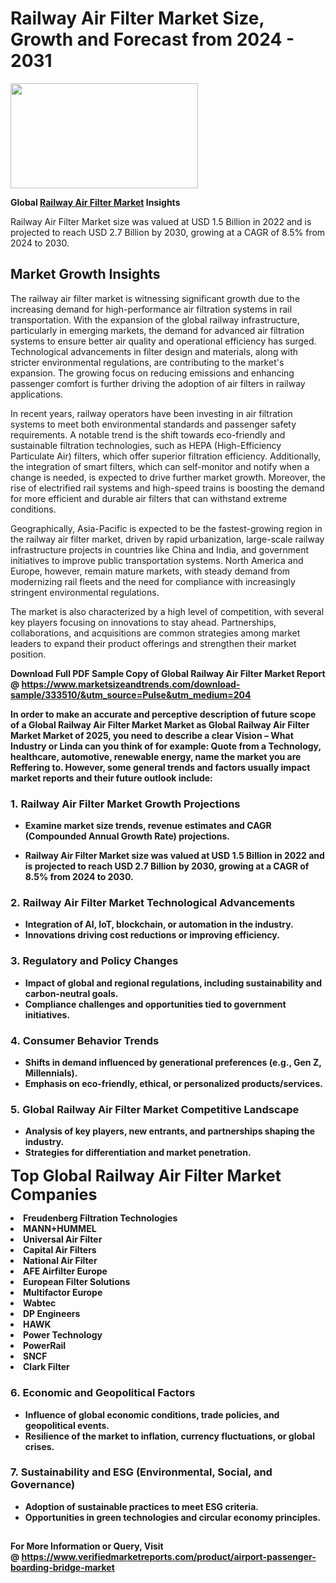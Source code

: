 <H1>Railway Air Filter Market Size, Growth and Forecast from 2024 - 2031</H1><img class="aligncenter size-medium wp-image-584254" src="https://thirdeyenews.in/wp-content/uploads/2024/09/Global-Market-Research-300x168.jpeg" alt="" width="300" height="168" /><p><strong>Global&nbsp;<a href="https://www.marketsizeandtrends.com/download-sample/333510/&amp;utm_source=Pulse&amp;utm_medium=204">Railway Air Filter Market</a> Insights</strong></p><p>Railway Air Filter Market size was valued at USD 1.5 Billion in 2022 and is projected to reach USD 2.7 Billion by 2030, growing at a CAGR of 8.5% from 2024 to 2030.</p><p><h2>Market Growth Insights</h2> <p>The railway air filter market is witnessing significant growth due to the increasing demand for high-performance air filtration systems in rail transportation. With the expansion of the global railway infrastructure, particularly in emerging markets, the demand for advanced air filtration systems to ensure better air quality and operational efficiency has surged. Technological advancements in filter design and materials, along with stricter environmental regulations, are contributing to the market's expansion. The growing focus on reducing emissions and enhancing passenger comfort is further driving the adoption of air filters in railway applications.</p> <p><strong></strong></p> <p>In recent years, railway operators have been investing in air filtration systems to meet both environmental standards and passenger safety requirements. A notable trend is the shift towards eco-friendly and sustainable filtration technologies, such as HEPA (High-Efficiency Particulate Air) filters, which offer superior filtration efficiency. Additionally, the integration of smart filters, which can self-monitor and notify when a change is needed, is expected to drive further market growth. Moreover, the rise of electrified rail systems and high-speed trains is boosting the demand for more efficient and durable air filters that can withstand extreme conditions.</p> <p>Geographically, Asia-Pacific is expected to be the fastest-growing region in the railway air filter market, driven by rapid urbanization, large-scale railway infrastructure projects in countries like China and India, and government initiatives to improve public transportation systems. North America and Europe, however, remain mature markets, with steady demand from modernizing rail fleets and the need for compliance with increasingly stringent environmental regulations.</p> <p>The market is also characterized by a high level of competition, with several key players focusing on innovations to stay ahead. Partnerships, collaborations, and acquisitions are common strategies among market leaders to expand their product offerings and strengthen their market position.</p> <p><strong></p><p><span class=""><strong>Download Full PDF Sample Copy of Global Railway Air Filter Market Report</strong> @ <a href="https://www.marketsizeandtrends.com/download-sample/333510/&amp;utm_source=Pulse&amp;utm_medium=204" target="_blank">https://www.marketsizeandtrends.com/download-sample/333510/&amp;utm_source=Pulse&amp;utm_medium=204</a></span></p><p>In order to make an accurate and perceptive description of future scope of a Global&nbsp;Railway Air Filter Market Market as Global&nbsp;Railway Air Filter Market Market of 2025, you need to describe a clear Vision &ndash; What Industry or Linda can you think of for example: Quote from a Technology, healthcare, automotive, renewable energy, name the market you are Reffering to. However, some general trends and factors usually impact market reports and their future outlook include:</p><h3>1.&nbsp;<strong>Railway Air Filter Market Growth Projections</strong></h3><ul><li>Examine market size trends, revenue estimates and CAGR (Compounded Annual Growth Rate) projections.</li><li><p>Railway Air Filter Market size was valued at USD 1.5 Billion in 2022 and is projected to reach USD 2.7 Billion by 2030, growing at a CAGR of 8.5% from 2024 to 2030.</p></li></ul><h3>2.&nbsp;<strong>Railway Air Filter Market Technological Advancements</strong></h3><ul><li>Integration of AI, IoT, blockchain, or automation in the industry.</li><li>Innovations driving cost reductions or improving efficiency.</li></ul><h3>3.&nbsp;<strong>Regulatory and Policy Changes</strong></h3><ul><li>Impact of global and regional regulations, including sustainability and carbon-neutral goals.</li><li>Compliance challenges and opportunities tied to government initiatives.</li></ul><h3>4.&nbsp;<strong>Consumer Behavior Trends</strong></h3><ul><li>Shifts in demand influenced by generational preferences (e.g., Gen Z, Millennials).</li><li>Emphasis on eco-friendly, ethical, or personalized products/services.</li></ul><h3>5.&nbsp;<strong>Global Railway Air Filter Market Competitive Landscape</strong></h3><ul><li>Analysis of key players, new entrants, and partnerships shaping the industry.</li><li>Strategies for differentiation and market penetration.</li></ul><p data-pm-slice="1 1 []"><span style="color: inherit; font-family: inherit; font-size: 25px;">Top Global Railway Air Filter Market Companies</span></p><div class="" data-test-id=""><p><li>Freudenberg Filtration Technologies</li><li> MANN+HUMMEL</li><li> Universal Air Filter</li><li> Capital Air Filters</li><li> National Air Filter</li><li> AFE Airfilter Europe</li><li> European Filter Solutions</li><li> Multifactor Europe</li><li> Wabtec</li><li> DP Engineers</li><li> HAWK</li><li> Power Technology</li><li> PowerRail</li><li> SNCF</li><li> Clark Filter</li></p></div><h3>6.&nbsp;<strong>Economic and Geopolitical Factors</strong></h3><ul><li>Influence of global economic conditions, trade policies, and geopolitical events.</li><li>Resilience of the market to inflation, currency fluctuations, or global crises.</li></ul><h3>7.&nbsp;<strong>Sustainability and ESG (Environmental, Social, and Governance)</strong></h3><ul><li>Adoption of sustainable practices to meet ESG criteria.</li><li>Opportunities in green technologies and circular economy principles.</li></ul><h2><strong style="font-size: 14px;">For More Information or Query, Visit @&nbsp;</strong><a style="background-color: #ffffff; font-size: 14px;" href="https://www.marketsizeandtrends.com/report/railway-air-filter-market/" target="_blank">https://www.verifiedmarketreports.com/product/airport-passenger-boarding-bridge-market</a></h2>
